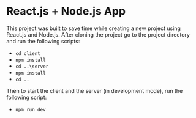 # React.js + Node.js App

This project was built to save time while creating a new project using React.js and Node.js. After cloning the project go to the project directory and run the following scripts:

- `cd client`
- `npm install`
- `cd ..\server`
- `npm install`
- `cd ..`

Then to start the client and the server (in development mode), run the following script:
- `npm run dev`
